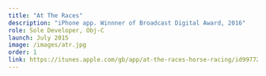 ```yaml
---
title: "At The Races"
description: "iPhone app. Winnner of Broadcast Digital Award, 2016"
role: Sole Developer, Obj-C
launch: July 2015
image: /images/atr.jpg
order: 1
link: https://itunes.apple.com/gb/app/at-the-races-horse-racing/id997723555?mt=8
---
```

